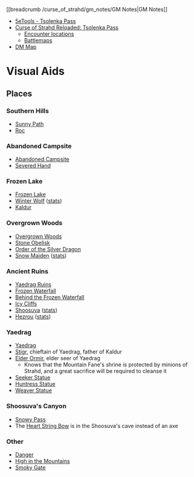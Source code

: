 [[breadcrumb /curse_of_strahd/gm_notes/GM Notes|GM Notes]]

<script type="module">
    import { init_links } from "/js/common/visual_aid_backend.js";
    init_links();
</script>

* [5eTools - Tsolenka Pass](https://5e.tools/adventure.html#cos,10)
* [Curse of Strahd Reloaded: Tsolenka Pass](https://docs.google.com/document/d/1FAqpWAJ_yLePTKogV2_TFFhjp2ezWSPIKYyLWjrVbbM/view#heading=h.aw2lgm4ft455)
  * [Encounter locations](https://i.imgur.com/wJmIty6.png)
  * [Battlemaps](https://imgur.com/gallery/nNhcFP5)
* [DM Map](https://5e.tools/adventure.html#cos,10,areas%20of%20the%20pass)

# Visual Aids

## Places

### Southern Hills

* [Sunny Path](^curse_of_strahd/tsolenka_pass_2.jpg)
* [Roc](^curse_of_strahd/roc.jpg)

### Abandoned Campsite

* [Abandoned Campsite](^curse_of_strahd/abandoned_campsite.jpg)
* [Severed Hand](^curse_of_strahd/severed_hand.jpg)

### Frozen Lake

* [Frozen Lake](^curse_of_strahd/frozen_lake_2.jpg)
* [Winter Wolf](^curse_of_strahd/winter_wolf.jpeg) ([stats](https://5e.tools/bestiary.html#winter%20wolf_mm))
* [Kaldur](^curse_of_strahd/kaldur.png)

### Overgrown Woods

* [Overgrown Woods](^curse_of_strahd/tsolenka_pass_5.jpg)
* [Stone Obelisk](^curse_of_strahd/stone_obelisk.jpg)
* [Order of the Silver Dragon](^curse_of_strahd/order_of_the_silver_dragon.png)
* [Snow Maiden](^curse_of_strahd/snow_maiden.jpg) ([stats](https://5e.tools/bestiary.html#snow%20maiden_cos))

### Ancient Ruins

* [Yaedrag Ruins](^curse_of_strahd/yaedrag_ruins.jpg)
* [Frozen Waterfall](^curse_of_strahd/frozen_waterfall.jpg)
* [Behind the Frozen Waterfall](^curse_of_strahd/behind_the_frozen_waterfall.jpg)
* [Icy Cliffs](^curse_of_strahd/icy_cliffs.jpg)
* [Shoosuva](^curse_of_strahd/shoosuva.jpg) ([stats](https://5e.tools/bestiary.html#shoosuva_vgm))
* [Hezrou](^curse_of_strahd/hezrou.jpeg) ([stats](https://5e.tools/bestiary.html#hezrou_mm))

### Yaedrag

* [Yaedrag](^curse_of_strahd/yaedrag.jpg)
* [Stigr](^curse_of_strahd/stigr.png), chieftain of Yaedrag, father of Kaldur
* [Elder Ormir](^curse_of_strahd/elder_ormir.jpg), elder seer of Yaedrag
  * Knows that the Mountain Fane's shrine is protected by minions of Strahd, and a great sacrifice will be required to cleanse it
* [Seeker Statue](^curse_of_strahd/eye_statue.jpg)
* [Huntress Statue](^curse_of_strahd/wolf_statue.jpg)
* [Weaver Statue](^curse_of_strahd/tree_statue.jpg)

### Shoosuva's Canyon

* [Snowy Pass](^curse_of_strahd/tsolenka_pass_3.jpg)
* The [Heart String Bow](/dnd/equipment/magic-item/heart-string-bow) is in the Shoosuva's cave instead of an axe

### Other

* [Danger](^curse_of_strahd/tsolenka_pass_1.jpg)
* [High in the Mountains](^curse_of_strahd/tsolenka_pass_4.jpg)
* [Smoky Gate](^curse_of_strahd/Tsolenka_Pass.mp4)


